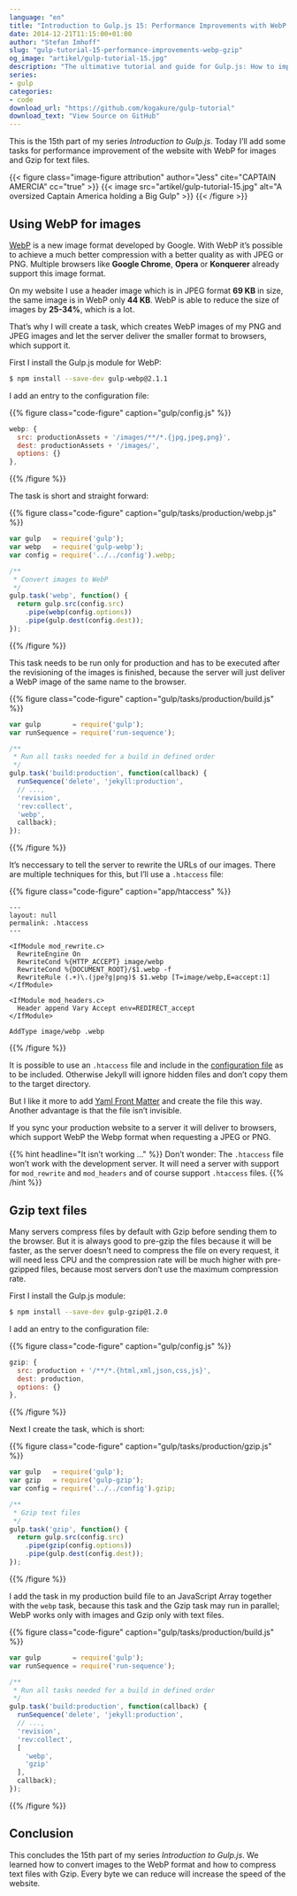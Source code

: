 ```yaml
---
language: "en"
title: "Introduction to Gulp.js 15: Performance Improvements with WebP and Gzip"
date: 2014-12-21T11:15:00+01:00
author: "Stefan Imhoff"
slug: "gulp-tutorial-15-performance-improvements-webp-gzip"
og_image: "artikel/gulp-tutorial-15.jpg"
description: "The ultimative tutorial and guide for Gulp.js: How to improve the speed and performance of your website with WebP and Gzip."
series:
- gulp
categories:
- code
download_url: "https://github.com/kogakure/gulp-tutorial"
download_text: "View Source on GitHub"
---
```


This is the 15th part of my series *Introduction to Gulp.js*. Today I’ll add some tasks for performance improvement of the website with WebP for images and Gzip for text files.

{{< figure class="image-figure attribution" author="Jess" cite="CAPTAIN AMERCIA" cc="true" >}}
{{< image src="artikel/gulp-tutorial-15.jpg" alt="A oversized Captain America holding a Big Gulp" >}}
{{< /figure >}}

## Using WebP for images

[WebP](https://developers.google.com/speed/webp/) is a new image format developed by Google. With WebP it’s possible to achieve a much better compression with a better quality as with JPEG or PNG. Multiple browsers like **Google Chrome**, **Opera** or **Konquerer** already support this image format.

On my website I use a header image which is in JPEG format **69 KB** in size, the same image is in WebP only **44 KB**. WebP is able to reduce the size of images by **25-34%**, which is a lot.

That’s why I will create a task, which creates WebP images of my PNG and JPEG images and let the server deliver the smaller format to browsers, which support it.

First I install the Gulp.js module for WebP:

```bash
$ npm install --save-dev gulp-webp@2.1.1
```

I add an entry to the configuration file:

{{% figure class="code-figure" caption="gulp/config.js" %}}
```javascript
webp: {
  src: productionAssets + '/images/**/*.{jpg,jpeg,png}',
  dest: productionAssets + '/images/',
  options: {}
},
```
{{% /figure %}}

The task is short and straight forward:

{{% figure class="code-figure" caption="gulp/tasks/production/webp.js" %}}
```javascript
var gulp   = require('gulp');
var webp   = require('gulp-webp');
var config = require('../../config').webp;

/**
 * Convert images to WebP
 */
gulp.task('webp', function() {
  return gulp.src(config.src)
    .pipe(webp(config.options))
    .pipe(gulp.dest(config.dest));
});
```
{{% /figure %}}

This task needs to be run only for production and has to be executed after the revisioning of the images is finished, because the server will just deliver a WebP image of the same name to the browser.

{{% figure class="code-figure" caption="gulp/tasks/production/build.js" %}}
```javascript
var gulp        = require('gulp');
var runSequence = require('run-sequence');

/**
 * Run all tasks needed for a build in defined order
 */
gulp.task('build:production', function(callback) {
  runSequence('delete', 'jekyll:production',
  // ...,
  'revision',
  'rev:collect',
  'webp',
  callback);
});
```
{{% /figure %}}

It’s neccessary to tell the server to rewrite the URLs of our images. There are multiple techniques for this, but I’ll use a `.htaccess` file:

{{% figure class="code-figure" caption="app/htaccess" %}}
```apacheconf
---
layout: null
permalink: .htaccess
---

<IfModule mod_rewrite.c>
  RewriteEngine On
  RewriteCond %{HTTP_ACCEPT} image/webp
  RewriteCond %{DOCUMENT_ROOT}/$1.webp -f
  RewriteRule (.+)\.(jpe?g|png)$ $1.webp [T=image/webp,E=accept:1]
</IfModule>

<IfModule mod_headers.c>
  Header append Vary Accept env=REDIRECT_accept
</IfModule>

AddType image/webp .webp
```
{{% /figure %}}

It is possible to use an `.htaccess` file and include in the [configuration file](https://jekyllrb.com/docs/configuration/) as to be included. Otherwise Jekyll will ignore hidden files and don’t copy them to the target directory.

But I like it more to add [Yaml Front Matter](https://jekyllrb.com/docs/frontmatter/) and create the file this way. Another advantage is that the file isn’t invisible.

If you sync your production website to a server it will deliver to browsers, which support WebP the Webp format when requesting a JPEG or PNG.

{{% hint headline="It isn’t working …" %}}
Don’t wonder: The `.htaccess` file won’t work with the development server. It will need a server with support for `mod_rewrite` and `mod_headers` and of course support `.htaccess` files.
{{% /hint %}}


## Gzip text files

Many servers compress files by default with Gzip before sending them to the browser. But it is always good to pre-gzip the files because it will be faster, as the server doesn’t need to compress the file on every request, it will need less CPU and the compression rate will be much higher with pre-gzipped files, because most servers don’t use the maximum compression rate.

First I install the Gulp.js module:

```bash
$ npm install --save-dev gulp-gzip@1.2.0
```

I add an entry to the configuration file:

{{% figure class="code-figure" caption="gulp/config.js" %}}
```javascript
gzip: {
  src: production + '/**/*.{html,xml,json,css,js}',
  dest: production,
  options: {}
},
```
{{% /figure %}}

Next I create the task, which is short:

{{% figure class="code-figure" caption="gulp/tasks/production/gzip.js" %}}
```javascript
var gulp   = require('gulp');
var gzip   = require('gulp-gzip');
var config = require('../../config').gzip;

/**
 * Gzip text files
 */
gulp.task('gzip', function() {
  return gulp.src(config.src)
    .pipe(gzip(config.options))
    .pipe(gulp.dest(config.dest));
});
```
{{% /figure %}}

I add the task in my production build file to an JavaScript Array together with the `webp` task, because this task and the Gzip task may run in parallel; WebP works only with images and Gzip only with text files.

{{% figure class="code-figure" caption="gulp/tasks/production/build.js" %}}
```javascript
var gulp        = require('gulp');
var runSequence = require('run-sequence');

/**
 * Run all tasks needed for a build in defined order
 */
gulp.task('build:production', function(callback) {
  runSequence('delete', 'jekyll:production',
  // ...,
  'revision',
  'rev:collect',
  [
    'webp',
    'gzip'
  ],
  callback);
});
```
{{% /figure %}}

## Conclusion

This concludes the 15th part of my series *Introduction to Gulp.js*. We learned how to convert images to the WebP format and how to compress text files with Gzip. Every byte we can reduce will increase the speed of the website.
